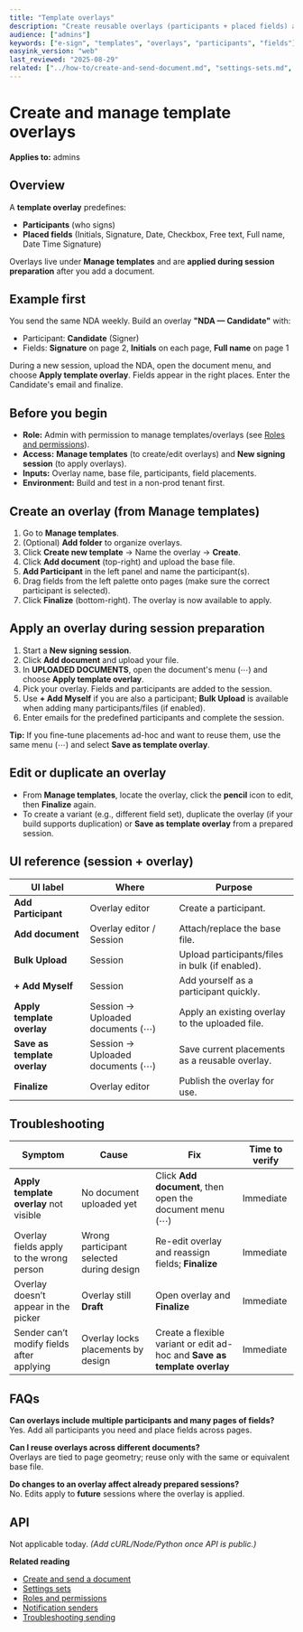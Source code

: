 ```yaml
---
title: "Template overlays"
description: "Create reusable overlays (participants + placed fields) and apply them to an uploaded file during session preparation."
audience: ["admins"]
keywords: ["e-sign", "templates", "overlays", "participants", "fields"]
easyink_version: "web"
last_reviewed: "2025-08-29"
related: ["../how-to/create-and-send-document.md", "settings-sets.md", "roles-permissions.md", "notification-senders.md", "../troubleshooting/sending.md"]
---
```


# Create and manage template overlays
**Applies to:** admins

## Overview
A **template overlay** predefines:
- **Participants** (who signs)
- **Placed fields** (Initials, Signature, Date, Checkbox, Free text, Full name, Date Time Signature)

Overlays live under **Manage templates** and are **applied during session preparation** after you add a document.

## Example first
You send the same NDA weekly. Build an overlay **"NDA — Candidate"** with:
- Participant: **Candidate** (Signer)
- Fields: **Signature** on page 2, **Initials** on each page, **Full name** on page 1

During a new session, upload the NDA, open the document menu, and choose **Apply template overlay**. Fields appear in the right places. Enter the Candidate's email and finalize.

## Before you begin
- **Role:** Admin with permission to manage templates/overlays (see [Roles and permissions](roles-permissions.md)).
- **Access:** **Manage templates** (to create/edit overlays) and **New signing session** (to apply overlays).
- **Inputs:** Overlay name, base file, participants, field placements.
- **Environment:** Build and test in a non-prod tenant first.

## Create an overlay (from Manage templates)
1. Go to **Manage templates**.
2. (Optional) **Add folder** to organize overlays.
3. Click **Create new template** → Name the overlay → **Create**.
4. Click **Add document** (top-right) and upload the base file.
5. **Add Participant** in the left panel and name the participant(s).
6. Drag fields from the left palette onto pages (make sure the correct participant is selected).
7. Click **Finalize** (bottom-right). The overlay is now available to apply.

## Apply an overlay during session preparation
1. Start a **New signing session**.
2. Click **Add document** and upload your file.
3. In **UPLOADED DOCUMENTS**, open the document's menu (⋯) and choose **Apply template overlay**.
4. Pick your overlay. Fields and participants are added to the session.
5. Use **+ Add Myself** if you are also a participant; **Bulk Upload** is available when adding many participants/files (if enabled).
6. Enter emails for the predefined participants and complete the session.

**Tip:** If you fine-tune placements ad-hoc and want to reuse them, use the same menu (⋯) and select **Save as template overlay**.

## Edit or duplicate an overlay
- From **Manage templates**, locate the overlay, click the **pencil** icon to edit, then **Finalize** again.
- To create a variant (e.g., different field set), duplicate the overlay (if your build supports duplication) or **Save as template overlay** from a prepared session.

## UI reference (session + overlay)
| UI label | Where | Purpose |
|---|---|---|
| **Add Participant** | Overlay editor | Create a participant. |
| **Add document** | Overlay editor / Session | Attach/replace the base file. |
| **Bulk Upload** | Session | Upload participants/files in bulk (if enabled). |
| **+ Add Myself** | Session | Add yourself as a participant quickly. |
| **Apply template overlay** | Session → Uploaded documents (⋯) | Apply an existing overlay to the uploaded file. |
| **Save as template overlay** | Session → Uploaded documents (⋯) | Save current placements as a reusable overlay. |
| **Finalize** | Overlay editor | Publish the overlay for use. |

## Troubleshooting
| Symptom | Cause | Fix | Time to verify |
|---|---|---|---|
| **Apply template overlay** not visible | No document uploaded yet | Click **Add document**, then open the document menu (⋯) | Immediate |
| Overlay fields apply to the wrong person | Wrong participant selected during design | Re-edit overlay and reassign fields; **Finalize** | Immediate |
| Overlay doesn’t appear in the picker | Overlay still **Draft** | Open overlay and **Finalize** | Immediate |
| Sender can’t modify fields after applying | Overlay locks placements by design | Create a flexible variant or edit ad-hoc and **Save as template overlay** | Immediate |

## FAQs
**Can overlays include multiple participants and many pages of fields?**  
Yes. Add all participants you need and place fields across pages.

**Can I reuse overlays across different documents?**  
Overlays are tied to page geometry; reuse only with the same or equivalent base file.

**Do changes to an overlay affect already prepared sessions?**  
No. Edits apply to **future** sessions where the overlay is applied.

## API
Not applicable today. *(Add cURL/Node/Python once API is public.)*

**Related reading**
- [Create and send a document](../how-to/create-and-send-document.md)
- [Settings sets](settings-sets.md)
- [Roles and permissions](roles-permissions.md)
- [Notification senders](notification-senders.md)
- [Troubleshooting sending](../troubleshooting/sending.md)
